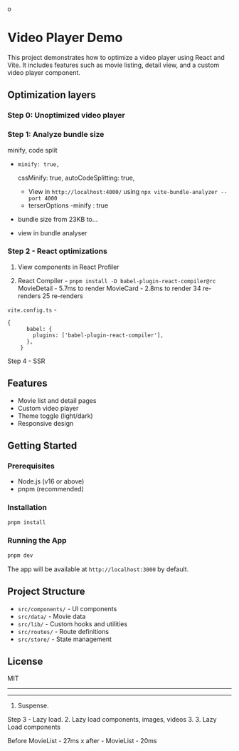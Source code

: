 o
# Video Player Demo

This project demonstrates how to optimize a video player using React and Vite. It includes features such as movie listing, detail view, and a custom video player component.

## Optimization layers
### Step 0: Unoptimized video player

### Step 1: Analyze bundle size

minify, code split
-     minify: true,
    cssMinify: true,
     autoCodeSplitting: true,
     - View in `http://localhost:4000/` using `npx vite-bundle-analyzer --port 4000`
  - terserOptions -minify : true

- bundle size from 23KB to...
- view in bundle analyser



### Step 2 - React optimizations
1. View components in React Profiler
   
2. React Compiler - `pnpm install -D babel-plugin-react-compiler@rc`
MovieDetail - 5.7ms to render
MovieCard - 2.8ms to render
34 re-renders
25 re-renders


`vite.config.ts` - 
```
{
      babel: {
        plugins: ['babel-plugin-react-compiler'],
      },
    }

```

Step 4 - SSR
## Features
- Movie list and detail pages
- Custom video player
- Theme toggle (light/dark)
- Responsive design

## Getting Started

### Prerequisites
- Node.js (v16 or above)
- pnpm (recommended)

### Installation
```bash
pnpm install
```

### Running the App
```bash
pnpm dev
```
The app will be available at `http://localhost:3000` by default.

## Project Structure
- `src/components/` - UI components
- `src/data/` - Movie data
- `src/lib/` - Custom hooks and utilities
- `src/routes/` - Route definitions
- `src/store/` - State management

## License
MIT

---

---
1. Suspense.

Step 3 - Lazy load. 
2. Lazy load components, images, videos
3. 3. Lazy Load components

Before
MovieList - 27ms
x
after - 
MovieList - 20ms